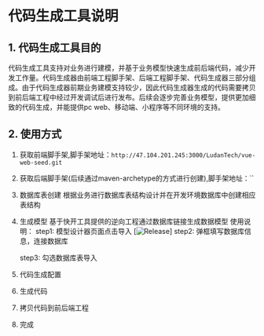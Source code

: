 # 代码生成工具说明

## 1. 代码生成工具目的

代码生成工具支持对业务进行建模，并基于业务模型快速生成前后端代码，减少开发工作量。代码生成器由前端工程脚手架、后端工程脚手架、代码生成器三部分组成。由于代码生成器前期业务建模支持较少，因此代码生成器生成的代码需要拷贝到前后端工程中经过开发调试后进行发布。后续会逐步完善业务模型，提供更加细致的代码生成，并能提供pc web、移动端、小程序等不同环境的支持。

## 2. 使用方式

1. 获取前端脚手架,脚手架地址：`http://47.104.201.245:3000/LudanTech/vue-web-seed.git`

2. 获取后端脚手架(后续通过maven-archetype的方式进行创建),脚手架地址：``

3. 数据库表创建
   根据业务进行数据库表结构设计并在开发环境数据库中创建相应表结构
4. 生成模型
   基于快开工具提供的逆向工程通过数据库链接生成数据模型
   使用说明：
   step1: 模型设计器页面点击导入
   [![Release](http://10.10.20.242:10080/chengch/demo/-/blob/master/docs/demoImg/step4-1.jpg?style=flat)]
   step2: 弹框填写数据库信息，连接数据库

   step3: 勾选数据库表导入
5. 代码生成配置
6. 生成代码
7. 拷贝代码到前后端工程
8. 完成
